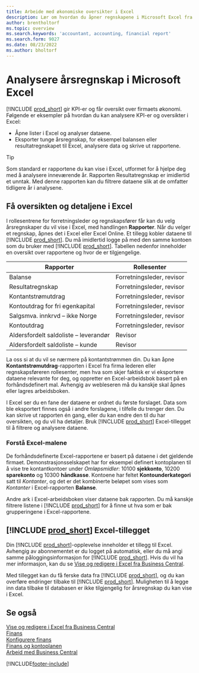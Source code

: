 ```yaml
---
title: Arbeide med økonomiske oversikter i Excel
description: Lær om hvordan du åpner regnskapene i Microsoft Excel fra Business Central for bedre analyser.
author: brentholtorf
ms.topic: overview
ms.search.keywords: 'accountant, accounting, financial report'
ms.search.form: 9027
ms.date: 08/23/2022
ms.author: bholtorf
---
```

# <a name="analyzing-financial-statements-in-microsoft-excel"></a>Analysere årsregnskap i Microsoft Excel

[!INCLUDE [prod_short](includes/prod_short.md)] gir KPI-er og får oversikt over firmaets økonomi. Følgende er eksempler på hvordan du kan analysere KPI-er og oversikter i Excel:

* Åpne lister i Excel og analyser dataene. 
* Eksporter tunge årsregnskap, for eksempel balansen eller resultatregnskapet til Excel, analysere data og skrive ut rapportene.  

> [!TIP]
> Som standard er rapportene du kan vise i Excel, utformet for å hjelpe deg med å analysere inneværende år. Rapporten Resultatregnskap er imidlertid et unntak. Med denne rapporten kan du filtrere dataene slik at de omfatter tidligere år i analysene.

## <a name="getting-the-overview-and-the-details-in-excel"></a>Få oversikten og detaljene i Excel

I rollesentrene for forretningsleder og regnskapsfører får kan du velg årsregnskaper du vil vise i Excel, med handlingen **Rapporter**. Når du velger et regnskap, åpnes det i Excel eller Excel Online. Et tillegg kobler dataene til [!INCLUDE [prod_short](includes/prod_short.md)]. Du må imidlertid logge på med den samme kontoen som du bruker med [!INCLUDE [prod_short](includes/prod_short.md)]. Tabellen nedenfor inneholder en oversikt over rapportene og hvor de er tilgjengelige.  


|Rapporter  |Rollesenter  |
|---------|---------|
|Balanse                 | Forretningsleder, revisor |
|Resultatregnskap              | Forretningsleder, revisor |
|Kontantstrømutdrag       | Forretningsleder, revisor |
|Kontoutdrag for fri egenkapital| Forretningsleder, revisor |
|Salgsmva. innkrvd – ikke Norge         | Forretningsleder, revisor |
|Kontoutdrag           | Forretningsleder, revisor |
|Aldersfordelt saldoliste – leverandør         | Revisor |
|Aldersfordelt saldoliste – kunde      | Revisor |

La oss si at du vil se nærmere på kontantstrømmen din. Du kan åpne **Kontantstrømutdrag**-rapporten i Excel fra firma lederen eller regnskapsføreren rollesenter, men hva som skjer faktisk er vi eksportere dataene relevante for deg, og oppretter en Excel-arbeidsbok basert på en forhåndsdefinert mal. Avhengig av webleseren må du kanskje skal åpnes eller lagres arbeidsboken.  

I Excel ser du en fane der dataene er ordnet du første forslaget. Data som ble eksportert finnes også i andre forslagene, i tilfelle du trenger den. Du kan skrive ut rapporten én gang, eller du kan endre den til du har oversikten, og du vil ha detaljer. Bruk [!INCLUDE [prod_short](includes/prod_short.md)] Excel-tillegget til å filtrere og analysere dataene.  

### <a name="understanding-the-excel-templates"></a>Forstå Excel-malene

De forhåndsdefinerte Excel-rapportene er basert på dataene i det gjeldende firmaet. Demonstrasjonsselskapet har for eksempel definert kontoplanen til å vise tre kontantkontoer under *Omløpsmidler*: 10100 **sjekkonto**, 10200 **sparekonto** og 10300 **håndkasse**. Kontoene har feltet **Kontounderkategori** satt til *Kontanter*, og det er det kombinerte beløpet som vises som *Kontanter* i Excel-rapporten **Balanse**.  

Andre ark i Excel-arbeidsboken viser dataene bak rapporten. Du må kanskje filtrere listene i [!INCLUDE [prod_short](includes/prod_short.md)] for å finne ut hva som er bak grupperingene i Excel-rapportene.  

## <a name="the--excel-add-in"></a>[!INCLUDE [prod_short](includes/prod_short.md)] Excel-tillegget

Din [!INCLUDE [prod_short](includes/prod_short.md)]-opplevelse inneholder et tillegg til Excel. Avhengig av abonnementet er du logget på automatisk, eller du må angi samme påloggingsinformasjon for [!INCLUDE [prod_short](includes/prod_short.md)]. Hvis du vil ha mer informasjon, kan du se [Vise og redigere i Excel fra Business Central](across-work-with-excel.md).  

Med tillegget kan du få ferske data fra [!INCLUDE [prod_short](includes/prod_short.md)], og du kan overføre endringer tilbake til [!INCLUDE [prod_short](includes/prod_short.md)]. Muligheten til å legge inn data tilbake til databasen er ikke tilgjengelig for årsregnskap du kan vise i Excel.  

## <a name="see-also"></a>Se også

[Vise og redigere i Excel fra Business Central](across-work-with-excel.md)  
[Finans](finance.md)  
[Konfigurere finans](finance-setup-finance.md)  
[Finans og kontoplanen](finance-general-ledger.md)  
[Arbeid med Business Central](ui-work-product.md)  


[!INCLUDE[footer-include](includes/footer-banner.md)]
